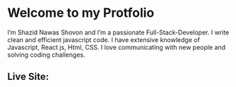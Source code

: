 # Welcome to my Protfolio

I’m Shazid Nawas Shovon and I’m a passionate Full-Stack-Developer. I write clean and efficient javascript code. I have extensive knowledge of Javascript, React js, Html, CSS. I love communicating with new people and solving coding challenges.

## Live Site:
